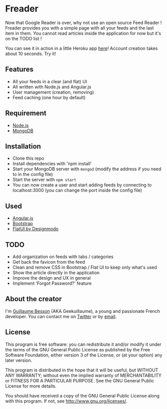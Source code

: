 Freader
=======

Now that Google Reader is over, why not use an open source Feed Reader !
Freader provides you with a simple page with all your feeds and the last item in them.
You cannot read articles inside the application for now but it's on the TODO list !

You can see it in action in a little Heroku app [here](http://freader-rss.herokuapp.com/)!
Account creation takes about 10 seconds. Try it!

Features
--------

* All your feeds in a clear (and flat) UI
* All written with Node.js and Angular.js
* User management (creation, removing)
* Feed caching (one hour by default)

Requirement
-----------

* [Node.js](http://nodejs.org/)
* [MongoDB](http://www.mongodb.org/)

Installation
------------

* Clone this repo
* Install dependencies with 'npm install'
* Start your MongoDB server with `mongod` (modify the address if you need to in the config file)
* Start the server with `npm start`
* You can now create a user and start adding feeds by connecting to localhost:3000 (you can change the port inside the config file)

Used
----

* [Angular.js](http://angularjs.org/)
* [Bootstrap](http://twitter.github.io/bootstrap/)
* [FlatUI by Designmodo](http://designmodo.github.io/Flat-UI/)

TODO
----

* Add organization on feeds with tabs / categories
* Get back the favicon from the feed
* Clean and remove CSS in Bootstrap / Flat UI to keep only what's used
* Show the article directly in the application
* Improve the design and UX in general
* Implement 'Forgot Password?' feature

About the creator
-----------------

I'm [Guillaume Besson](http://besson.co/) (AKA Geekuillaume), a young and passionate French developer.
You can contact me on [Twitter](http://twitter.com/geekuillaume) or by [email](mailto:guillaume@besson.com).

License
-------

This program is free software: you can redistribute it and/or modify
it under the terms of the GNU General Public License as published by
the Free Software Foundation, either version 3 of the License, or
(at your option) any later version.

This program is distributed in the hope that it will be useful,
but WITHOUT ANY WARRANTY; without even the implied warranty of
MERCHANTABILITY or FITNESS FOR A PARTICULAR PURPOSE.  See the
GNU General Public License for more details.

You should have received a copy of the GNU General Public License
along with this program.  If not, see <http://www.gnu.org/licenses/>.

